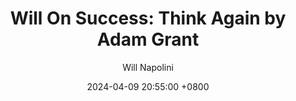 ---
title: "Will On Success: Think Again by Adam Grant"
author: Will Napolini
date: 2024-04-09 20:55:00 +0800
categories: [Mindset, Book-summaries]
tags:
  [
    think-again,
    adam-grant,
    persuasion,
    critical-thinking,
    open-mindedness,
    reconsidering,
    debate,
    psychology,
    argument,
    intellectual-growth,
    creative-problem-solving,
    effective-communication,
    reframe,
    cognitive-bias,
    intellectual-humility,
    mental-models,
    ted-talks,
    adam-grant-books
  ]
image: https://pbs.twimg.com/media/GO2HgYGWUAI9wk3?format=jpg&name=large
alt: "Will On Success: Think Again by Adam Grant"
fallback:
  -
  # Replace with the URL of your backup image
  -
  # Replace with the URL of your backup image
---